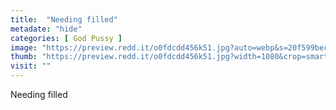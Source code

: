 ```yaml
---
title:  "Needing filled"
metadate: "hide"
categories: [ God Pussy ]
image: "https://preview.redd.it/o0fdcdd456k51.jpg?auto=webp&s=20f599beca4bc2646b54d239dea9a2ca6cb67aa5"
thumb: "https://preview.redd.it/o0fdcdd456k51.jpg?width=1080&crop=smart&auto=webp&s=2494ec8833f57dcc6459c3531d22fb3db318aed0"
visit: ""
---
```

Needing filled
